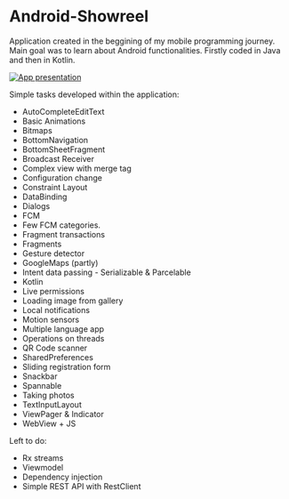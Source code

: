 # Android-Showreel
Application created in the beggining of my mobile programming journey. Main goal was to learn about Android functionalities. Firstly coded in Java and then in Kotlin.

[![App presentation](http://img.youtube.com/vi/Pqe4AoK6Trc/0.jpg)](http://www.youtube.com/watch?v=Pqe4AoK6Trc "Android Showreel")

Simple tasks developed within the application:

- AutoCompleteEditText
- Basic Animations
- Bitmaps
- BottomNavigation
- BottomSheetFragment
- Broadcast Receiver
- Complex view with merge tag
- Configuration change
- Constraint Layout
- DataBinding
- Dialogs
- FCM
- Few FCM categories.
- Fragment transactions
- Fragments
- Gesture detector
- GoogleMaps (partly)
- Intent data passing - Serializable & Parcelable
- Kotlin
- Live permissions
- Loading image from gallery
- Local notifications
- Motion sensors
- Multiple language app
- Operations on threads
- QR Code scanner
- SharedPreferences
- Sliding registration form
- Snackbar
- Spannable
- Taking photos
- TextInputLayout
- ViewPager & Indicator
- WebView + JS
  
Left to do:
- Rx streams
- Viewmodel
- Dependency injection
- Simple REST API with RestClient

